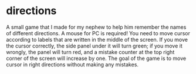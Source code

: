 # directions

A small game that I made for my nephew to help him remember the names of different directions. A mouse for PC is required! You need to move cursor according to labels that are written in the middle of the screen. If you move the cursor correctly, the side panel under it will turn green; if you move it wrongly, the panel will turn red, and a mistake counter at the top right corner of the screen will increase by one. The goal of the game is to move cursor in right directions without making any mistakes.
